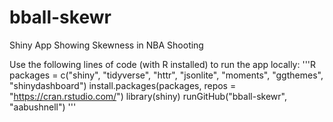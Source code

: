 # bball-skewr
Shiny App Showing Skewness in NBA Shooting

Use the following lines of code (with R installed) to run the app locally:
'''R
packages = c("shiny", "tidyverse", "httr", "jsonlite", "moments", "ggthemes", "shinydashboard")
install.packages(packages, repos = "https://cran.rstudio.com/")
library(shiny)
runGitHub("bball-skewr", "aabushnell")
'''

